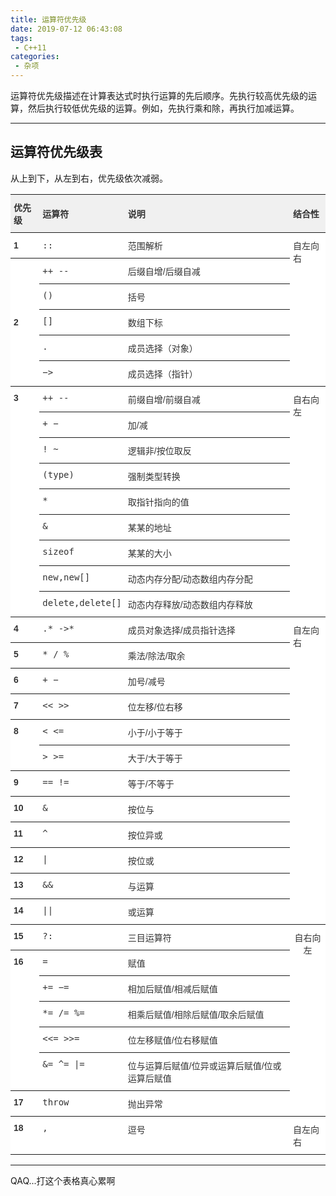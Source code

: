 ```yaml
---
title: 运算符优先级
date: 2019-07-12 06:43:08
tags:
 - C++11
categories:
 - 杂项
---
```


运算符优先级描述在计算表达式时执行运算的先后顺序。先执行较高优先级的运算，然后执行较低优先级的运算。例如，先执行乘和除，再执行加减运算。

<!-- more -->

---
## 运算符优先级表

从上到下，从左到右，优先级依次减弱。

<style type="text/css">
.tg  {border-collapse:collapse;border-spacing:0;border-color:#ccc;}
.tg td{font-family:Arial, sans-serif;font-size:14px;padding:10px 5px;border-style:solid;border-width:0px;overflow:hidden;word-break:normal;border-top-width:1px;border-bottom-width:1px;border-color:#ccc;color:#333;background-color:#fff;}
.tg th{font-family:Arial, sans-serif;font-size:14px;font-weight:normal;padding:10px 5px;border-style:solid;border-width:0px;overflow:hidden;word-break:normal;border-top-width:1px;border-bottom-width:1px;border-color:#ccc;color:#333;background-color:#f0f0f0;}
.tg .tg-b6b5{font-family:Verdana, Geneva, sans-serif !important;;border-color:inherit;text-align:left}
.tg .tg-30cg{font-weight:bold;font-family:"Arial Black", Gadget, sans-serif !important;;border-color:inherit;text-align:left;vertical-align:top}
.tg .tg-kiyi{font-weight:bold;border-color:inherit;text-align:left}
.tg .tg-3idj{font-weight:bold;font-family:"Arial Black", Gadget, sans-serif !important;;border-color:inherit;text-align:left}
.tg .tg-93b8{font-family:"Lucida Console", Monaco, monospace !important;;border-color:inherit;text-align:left}
.tg .tg-c3ow{border-color:inherit;text-align:center;vertical-align:top}
.tg .tg-ha72{font-weight:bold;font-family:Verdana, Geneva, sans-serif !important;;border-color:inherit;text-align:left}
.tg .tg-xldj{border-color:inherit;text-align:left}
.tg .tg-5nj1{font-family:"Lucida Console", Monaco, monospace !important;;border-color:inherit;text-align:left;vertical-align:top}
.tg .tg-r0kq{font-family:Verdana, Geneva, sans-serif !important;;border-color:inherit;text-align:left;vertical-align:top}
.tg .tg-0pky{border-color:inherit;text-align:left;vertical-align:top}
</style>
<table class="tg">
  <tr>
    <th class="tg-kiyi">优先级</th>
    <th class="tg-kiyi">运算符</th>
    <th class="tg-ha72">说明</th>
    <th class="tg-kiyi">结合性</th>
  </tr>
  <tr>
    <td class="tg-3idj">1</td>
    <td class="tg-93b8">::</td>
    <td class="tg-b6b5">范围解析</td>
    <td class="tg-0pky" rowspan="6">自左向右</td>
  </tr>
  <tr>
    <td class="tg-3idj" rowspan="5">2</td>
    <td class="tg-93b8">++  --</td>
    <td class="tg-b6b5">后缀自增/后缀自减</td>
  </tr>
  <tr>
    <td class="tg-5nj1">()</td>
    <td class="tg-r0kq">括号</td>
  </tr>
  <tr>
    <td class="tg-5nj1">[]</td>
    <td class="tg-r0kq">数组下标</td>
  </tr>
  <tr>
    <td class="tg-5nj1">.</td>
    <td class="tg-r0kq">成员选择（对象）</td>
  </tr>
  <tr>
    <td class="tg-5nj1">−&gt;</td>
    <td class="tg-r0kq">成员选择（指针）</td>
  </tr>
  <tr>
    <td class="tg-30cg" rowspan="9">3</td>
    <td class="tg-5nj1">++  --</td>
    <td class="tg-r0kq">前缀自增/前缀自减</td>
    <td class="tg-0pky" rowspan="9">自右向左</td>
  </tr>
  <tr>
    <td class="tg-5nj1">+  −</td>
    <td class="tg-r0kq">加/减</td>
  </tr>
  <tr>
    <td class="tg-5nj1">!  ~</td>
    <td class="tg-r0kq">逻辑非/按位取反</td>
  </tr>
  <tr>
    <td class="tg-5nj1">(type)</td>
    <td class="tg-r0kq">强制类型转换</td>
  </tr>
  <tr>
    <td class="tg-5nj1">*</td>
    <td class="tg-r0kq">取指针指向的值</td>
  </tr>
  <tr>
    <td class="tg-5nj1">&amp;</td>
    <td class="tg-r0kq">某某的地址</td>
  </tr>
  <tr>
    <td class="tg-5nj1">sizeof</td>
    <td class="tg-r0kq">某某的大小</td>
  </tr>
  <tr>
    <td class="tg-5nj1">new,new[]</td>
    <td class="tg-r0kq">动态内存分配/动态数组内存分配</td>
  </tr>
  <tr>
    <td class="tg-5nj1">delete,delete[]</td>
    <td class="tg-r0kq">动态内存释放/动态数组内存释放</td>
  </tr>
  <tr>
    <td class="tg-30cg">4</td>
    <td class="tg-5nj1">.*  -&gt;*</td>
    <td class="tg-r0kq">成员对象选择/成员指针选择</td>
    <td class="tg-0pky" rowspan="12">自左向右</td>
  </tr>
  <tr>
    <td class="tg-30cg">5</td>
    <td class="tg-5nj1">*  /   %</td>
    <td class="tg-r0kq">乘法/除法/取余</td>
  </tr>
  <tr>
    <td class="tg-30cg">6</td>
    <td class="tg-5nj1">+  −</td>
    <td class="tg-r0kq">加号/减号</td>
  </tr>
  <tr>
    <td class="tg-30cg">7</td>
    <td class="tg-5nj1">&lt;&lt;  &gt;&gt;</td>
    <td class="tg-r0kq">位左移/位右移</td>
  </tr>
  <tr>
    <td class="tg-30cg" rowspan="2">8</td>
    <td class="tg-5nj1">&lt;  &lt;=</td>
    <td class="tg-r0kq">小于/小于等于</td>
  </tr>
  <tr>
    <td class="tg-5nj1">&gt;  &gt;=</td>
    <td class="tg-r0kq">大于/大于等于</td>
  </tr>
  <tr>
    <td class="tg-30cg">9</td>
    <td class="tg-5nj1">==  !=</td>
    <td class="tg-r0kq">等于/不等于</td>
  </tr>
  <tr>
    <td class="tg-30cg">10</td>
    <td class="tg-5nj1">&amp;</td>
    <td class="tg-r0kq">按位与</td>
  </tr>
  <tr>
    <td class="tg-30cg">11</td>
    <td class="tg-5nj1">^</td>
    <td class="tg-r0kq">按位异或</td>
  </tr>
  <tr>
    <td class="tg-30cg">12</td>
    <td class="tg-5nj1">|</td>
    <td class="tg-r0kq">按位或</td>
  </tr>
  <tr>
    <td class="tg-30cg">13</td>
    <td class="tg-5nj1">&amp;&amp;</td>
    <td class="tg-r0kq">与运算</td>
  </tr>
  <tr>
    <td class="tg-30cg">14</td>
    <td class="tg-5nj1">||</td>
    <td class="tg-r0kq">或运算</td>
  </tr>
  <tr>
    <td class="tg-30cg">15</td>
    <td class="tg-5nj1">?:</td>
    <td class="tg-r0kq">三目运算符</td>
    <td class="tg-c3ow" rowspan="7">自右向左</td>
  </tr>
  <tr>
    <td class="tg-30cg" rowspan="5">16</td>
    <td class="tg-5nj1">=</td>
    <td class="tg-r0kq">赋值</td>
  </tr>
  <tr>
    <td class="tg-5nj1">+=  −=</td>
    <td class="tg-r0kq">相加后赋值/相减后赋值</td>
  </tr>
  <tr>
    <td class="tg-5nj1">*=  /=   %=</td>
    <td class="tg-r0kq">相乘后赋值/相除后赋值/取余后赋值</td>
  </tr>
  <tr>
    <td class="tg-5nj1">&lt;&lt;=  &gt;&gt;=</td>
    <td class="tg-r0kq">位左移赋值/位右移赋值</td>
  </tr>
  <tr>
    <td class="tg-5nj1">&amp;=  ^=  |=</td>
    <td class="tg-r0kq">位与运算后赋值/位异或运算后赋值/位或运算后赋值</td>
  </tr>
  <tr>
    <td class="tg-30cg">17</td>
    <td class="tg-5nj1">throw</td>
    <td class="tg-r0kq">抛出异常</td>
  </tr>
  <tr>
    <td class="tg-30cg">18</td>
    <td class="tg-5nj1">,</td>
    <td class="tg-r0kq">逗号</td>
    <td class="tg-0pky">自左向右</td>
  </tr>
</table>

---

QAQ...打这个表格真心累啊